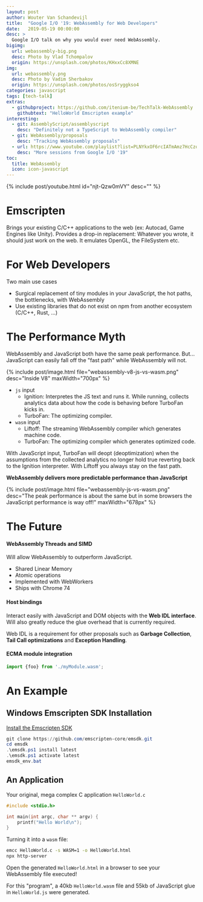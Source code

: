 ```yaml
---
layout: post
author: Wouter Van Schandevijl
title:  "Google I/O '19: WebAssembly for Web Developers"
date:   2019-05-19 00:00:00
desc: >
  Google I/O talk on why you would ever need WebAssembly.
bigimg:
  url: webassembly-big.png
  desc: Photo by Vlad Tchompalov
  origin: https://unsplash.com/photos/KHxxCc8XMNE
img:
  url: webassembly.png
  desc: Photo by Vadim Sherbakov
  origin: https://unsplash.com/photos/osSryggkso4
categories: javascript
tags: [tech-talk]
extras:
  - githubproject: https://github.com/itenium-be/TechTalk-WebAssembly
    githubtext: "HelloWorld Emscripten example"
interesting:
  - git: AssemblyScript/assemblyscript
    desc: "Definitely not a TypeScript to WebAssembly compiler"
  - git: WebAssembly/proposals
    desc: "Tracking WebAssembly proposals"
  - url: https://www.youtube.com/playlist?list=PLNYkxOF6rcIATmAmz7HcCzongGvQEtx8i
    desc: "More sessions from Google I/O '19"
toc:
  title: WebAssembly
  icon: icon-javascript
---
```


{% include post/youtube.html id="njt-Qzw0mVY" desc="" %}

<!--more-->


# Emscripten

Brings your existing C/C++ applications to the web (ex: Autocad, Game Engines like Unity).
Provides a drop-in replacement: Whatever you wrote, it should just work on the web.
It emulates OpenGL, the FileSystem etc.


# For Web Developers

Two main use cases
- Surgical replacement of tiny modules in your JavaScript, the hot paths, the bottlenecks, with WebAssembly
- Use existing libraries that do not exist on npm from another ecosystem (C/C++, Rust, ...)


# The Performance Myth

WebAssembly and JavaScript both have the same peak performance. But...
JavaScript can easily fall off the "fast path" while WebAssembly will not.

{% include post/image.html file="webassembly-v8-js-vs-wasm.png" desc="Inside V8" maxWidth="700px" %}

- `js` input
    - Ignition: Interpretes the JS text and runs it. While running, collects analytics data about how the code is behaving before TurboFan kicks in.
    - TurboFan: The optimizing compiler.
- `wasm` input
    - Liftoff: The streaming WebAssembly compiler which generates machine code.
    - TurboFan: The optimizing compiler which generates optimized code.


With JavaScript input, TurboFan will deopt (deoptimization) when
the assumptions from the collected analytics no longer hold true
reverting back to the Ignition interpreter.
With Liftoff you always stay on the fast path.

**WebAssembly delivers more predictable performance than JavaScript**

{% include post/image.html file="webassembly-js-vs-wasm.png" desc="The peak performance is about the same but in some browsers the JavaScript performance is way off!" maxWidth="678px" %}


# The Future

#### WebAssembly Threads and SIMD

Will allow WebAssembly to outperform JavaScript.

- Shared Linear Memory
- Atomic operations
- Implemented with WebWorkers
- Ships with Chrome 74


#### Host bindings

<!-- IDL: Interface Description Language -->
Interact easily with JavaScript and DOM objects with the **Web IDL interface**.
Will also greatly reduce the glue overhead that is currently required.

Web IDL is a requirement for other proposals such as **Garbage Collection**,
**Tail Call optimizations** and **Exception Handling**.


#### ECMA module integration

```javascript
import {foo} from './myModule.wasm';
```



# An Example

## Windows Emscripten SDK Installation

[Install the Emscripten SDK](https://emscripten.org/docs/getting_started/downloads.html)

```powershell
git clone https://github.com/emscripten-core/emsdk.git
cd emsdk
.\emsdk.ps1 install latest
.\emsdk.ps1 activate latest
emsdk_env.bat
```

## An Application

Your original, mega complex C application `HelloWorld.c`  
```c
#include <stdio.h>

int main(int argc, char ** argv) {
    printf("Hello World\n");
}
```

Turning it into a `wasm` file:  
```bash
emcc HelloWorld.c -s WASM=1 -o HelloWorld.html
npx http-server
```

Open the generated `HelloWorld.html` in a browser to see your WebAssembly file executed!

For this "program", a 40kb `HelloWorld.wasm` file
and 55kb of JavaScript glue in `HelloWorld.js` were generated.

